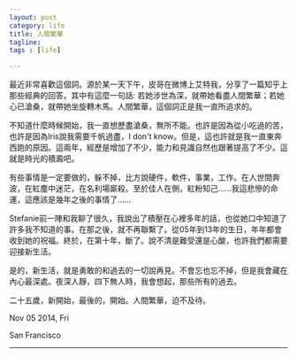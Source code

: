 ```yaml
---
layout: post
category: life
title: 人間繁華
tagline: 
tags : [life]

---
```

最近非常喜歡這個詞。源於某一天下午，皮哥在微博上艾特我，分享了一篇知乎上那些經典的回答。其中有這麼一句話: 若她涉世為深，就帶她看盡人間繁華；若她心已滄桑，就帶她坐旋轉木馬。人間繁華，這個詞正是我一直所追求的。

不知道什麼時候開始，我一直想歷盡滄桑，無所不能。也許是因為從小吃過的苦，也許是因為Iris說我需要千帆過盡，I don't know。但是，這也許就是我一直東奔西跑的原因。這兩年，經歷是增加了不少，能力和見識自然也跟著提高了不少。這就是時光的積澱吧。

有些事情是一定要做的，躲不掉，比方說硬件，軟件，事業，工作。在人世間奔波，在紅塵中迷茫，在名利場廝殺。至於佳人在側，紅粉知己……我這悲慘的命運，這應該是幾年之後的事情了……

Stefanie前一陣和我聊了很久，我說出了積壓在心裡多年的話，也從她口中知道了許多我不知道的事。在那之後，就不再聯繫了。從05年到13年的生日，年年都會收到她的祝福。終於，在第十年，斷了。說不清是難受還是心酸，也許我們都需要迎接新生活。

是的，新生活，就是勇敢的和過去的一切說再見。不會忘也忘不掉，但是我會藏在內心最深處。夜深人靜，四下無人時，我會想起，那些所有的過去。

二十五歲，新開始，最後的，開始。人間繁華，迫不及待。


Nov 05 2014, Fri

San Francisco

---

















